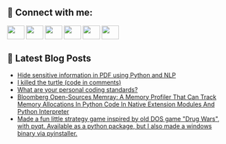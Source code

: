 ## 🔎 Connect with me:
[<img height="32" width="40" src="https://cdn.jsdelivr.net/npm/simple-icons@v5/icons/telegram.svg" />](https://t.me/bullbesh)
[<img height="32" width="40" src="https://cdn.jsdelivr.net/npm/simple-icons@v5/icons/vk.svg" />](https://vk.com/bullbesh)
[<img height="32" width="40" src="https://cdn.jsdelivr.net/npm/simple-icons@v5/icons/twitter.svg" />](https://twitter.com/bullbesh1)
[<img height="32" width="40" src="https://cdn.jsdelivr.net/npm/simple-icons@v5/icons/instagram.svg" />](https://www.instagram.com/bullbesh)
[<img height="32" width="40" src="https://cdn.jsdelivr.net/npm/simple-icons@v5/icons/reddit.svg" />](https://www.reddit.com/user/bullbesh)
[<img height="32" width="40" src="https://cdn.jsdelivr.net/npm/simple-icons@v5/icons/youtube.svg" />](https://www.youtube.com/channel/UCtfjRs6uzgq5mfm8S06WTcg)

## 📕 Latest Blog Posts
<!-- BLOG-POST-LIST:START -->
- [Hide sensitive information in PDF using Python and NLP](https://www.reddit.com/r/Python/comments/ufxsuc/hide_sensitive_information_in_pdf_using_python/)
- [I killed the turtle &lpar;code in comments&rpar;](https://www.reddit.com/r/Python/comments/ufvc3s/i_killed_the_turtle_code_in_comments/)
- [What are your personal coding standards?](https://www.reddit.com/r/Python/comments/uftyy2/what_are_your_personal_coding_standards/)
- [Bloomberg Open-Sources Memray: A Memory Profiler That Can Track Memory Allocations In Python Code In Native Extension Modules And Python Interpreter](https://www.reddit.com/r/Python/comments/ufsyhf/bloomberg_opensources_memray_a_memory_profiler/)
- [Made a fun little strategy game inspired by old DOS game &quot;Drug Wars&quot;, with pyqt. Available as a python package, but I also made a windows binary via pyinstaller.](https://www.reddit.com/r/Python/comments/ufsxo6/made_a_fun_little_strategy_game_inspired_by_old/)
<!-- BLOG-POST-LIST:END -->
